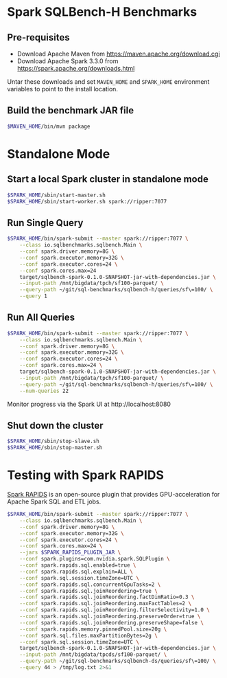 # Spark SQLBench-H Benchmarks

## Pre-requisites

- Download Apache Maven from https://maven.apache.org/download.cgi
- Download Apache Spark 3.3.0 from https://spark.apache.org/downloads.html

Untar these downloads and set `MAVEN_HOME` and `SPARK_HOME` environment variables to point to the 
install location.

## Build the benchmark JAR file

```bash
$MAVEN_HOME/bin/mvn package
```

# Standalone Mode

## Start a local Spark cluster in standalone mode

```bash
$SPARK_HOME/sbin/start-master.sh
$SPARK_HOME/sbin/start-worker.sh spark://ripper:7077
```

## Run Single Query

```bash
$SPARK_HOME/bin/spark-submit --master spark://ripper:7077 \
    --class io.sqlbenchmarks.sqlbench.Main \
    --conf spark.driver.memory=8G \
    --conf spark.executor.memory=32G \
    --conf spark.executor.cores=24 \
    --conf spark.cores.max=24
    target/sqlbench-spark-0.1.0-SNAPSHOT-jar-with-dependencies.jar \
    --input-path /mnt/bigdata/tpch/sf100-parquet/ \
    --query-path ~/git/sql-benchmarks/sqlbench-h/queries/sf\=100/ \
    --query 1
```

## Run All Queries

```bash
$SPARK_HOME/bin/spark-submit --master spark://ripper:7077 \
    --class io.sqlbenchmarks.sqlbench.Main \
    --conf spark.driver.memory=8G \
    --conf spark.executor.memory=32G \
    --conf spark.executor.cores=24 \
    --conf spark.cores.max=24 \
    target/sqlbench-spark-0.1.0-SNAPSHOT-jar-with-dependencies.jar \
    --input-path /mnt/bigdata/tpch/sf100-parquet/ \
    --query-path ~/git/sql-benchmarks/sqlbench-h/queries/sf\=100/ \
    --num-queries 22
```

Monitor progress via the Spark UI at http://localhost:8080

## Shut down the cluster

```bash
$SPARK_HOME/sbin/stop-slave.sh
$SPARK_HOME/sbin/stop-master.sh
```

# Testing with Spark RAPIDS

[Spark RAPIDS](https://nvidia.github.io/spark-rapids/) is an open-source plugin that provides GPU-acceleration for 
Apache Spark SQL and ETL jobs.

```bash
$SPARK_HOME/bin/spark-submit --master spark://ripper:7077 \
    --class io.sqlbenchmarks.sqlbench.Main \
    --conf spark.driver.memory=8G \
    --conf spark.executor.memory=32G \
    --conf spark.executor.cores=24 \
    --conf spark.cores.max=24 \
    --jars $SPARK_RAPIDS_PLUGIN_JAR \
    --conf spark.plugins=com.nvidia.spark.SQLPlugin \
    --conf spark.rapids.sql.enabled=true \
    --conf spark.rapids.sql.explain=ALL \
    --conf spark.sql.session.timeZone=UTC \
    --conf spark.rapids.sql.concurrentGpuTasks=2 \
    --conf spark.rapids.sql.joinReordering=true \
    --conf spark.rapids.sql.joinReordering.factDimRatio=0.3 \
    --conf spark.rapids.sql.joinReordering.maxFactTables=2 \
    --conf spark.rapids.sql.joinReordering.filterSelectivity=1.0 \
    --conf spark.rapids.sql.joinReordering.preserveOrder=true \
    --conf spark.rapids.sql.joinReordering.preserveShape=false \
    --conf spark.rapids.memory.pinnedPool.size=20g \
    --conf spark.sql.files.maxPartitionBytes=2g \
    --conf spark.sql.session.timeZone=UTC \
    target/sqlbench-spark-0.1.0-SNAPSHOT-jar-with-dependencies.jar \
    --input-path /mnt/bigdata/tpcds/sf100-parquet/ \
    --query-path ~/git/sql-benchmarks/sqlbench-ds/queries/sf\=100/ \
    --query 44 > /tmp/log.txt 2>&1
```